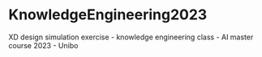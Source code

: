 # KnowledgeEngineering2023
XD design simulation exercise - knowledge engineering class - AI master course 2023 - Unibo
